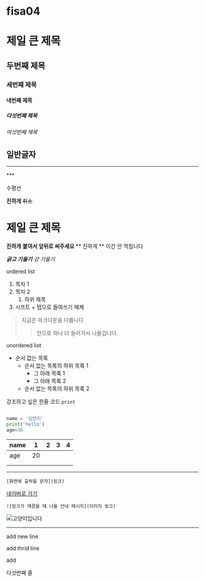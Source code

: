 # fisa04
# 제일 큰 제목
## 두번째 제목
### 세번째 제목
#### 네번째 제목
##### 다섯번째 제목
###### 여섯번째 제목
일반글자
---
<hr>
***

수평선

**진하게**
~~취소~~
<h1>제일 큰 제목</h1>

__진하게__
**붙여서 앞뒤로 써주세요**
** 진하게 ** 이건 안 먹힙니다

***굵고 기울기***
*걍 기울기*

ordered list
1. 목차 1
2. 목차 2
     1. 하위 제목   
3. 시프트 + 탭으로 들여쓰기 해제

> 지금은 마크다운을 다룹니다
>> 안으로 하나 더 들어가서 나올겁니다.
>

unordered list
- 순서 없는 목록
  - 순서 없는 목록의 하위 목록 1
    - 그 아래 목록 1
    - 그 아래 목록 2
  - 순서 없는 목록의 하위 목록 2

 
강조하고 싶은 한줄 코드 `print` 

```python

name = '김연지'
print('hello')
age=38
```

| name  | 1  | 2 | 3 | 4 |
|-------|----|---|---|---|
| age   | 20 |   |   |   |
|       |    |   |   |   |
|       |    |   |   |   |

---
```
[화면에 출력될 문자](링크)
```

[네이버로 가기](https://www.naver.com/)

```
![링크가 깨졌을 때 나올 안내 메시지](이미지 링크)
```

![고양이입니다](https://i.imgur.com/knCvaRQ.png)


---

add new line

add thrid line

add 

다섯번째 줄
